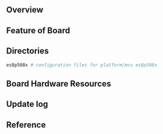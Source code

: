 ## Overview

## Feature of Board

## Directories

```sh
es8p508x # configuration files for platform/mcu es8p508x
```

## Board Hardware Resources

## Update log

## Reference



